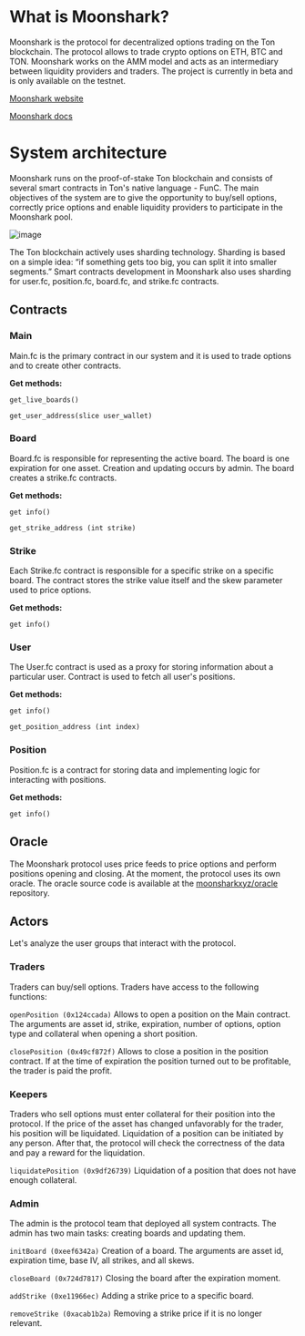 # What is Moonshark?
Moonshark is the protocol for decentralized options trading on the Ton blockchain. The protocol allows to trade crypto options on ETH, BTC and TON. Moonshark works on the AMM model and acts as an intermediary between liquidity providers and traders. The project is currently in beta and is only available on the testnet.

[Moonshark website](https://moonshark.xyz)

[Moonshark docs](https://docs.moonshark.xyz)

# System architecture
Moonshark runs on the proof-of-stake Ton blockchain and consists of several smart contracts in Ton's native language - FunC. The main objectives of the system are to give the opportunity to buy/sell options, correctly price options and enable liquidity providers to participate in the Moonshark pool.

![image](https://773214883-files.gitbook.io/~/files/v0/b/gitbook-x-prod.appspot.com/o/spaces%2Fm9jjkplmuJ7nbMBMRsnc%2Fuploads%2Fw81wzKneLKN5GDhC47hC%2FFlowchart%20(3).jpg?alt=media&token=9555938a-4009-4834-9d21-7048efd6858a)

The Ton blockchain actively uses sharding technology. Sharding is based on a simple idea: “if something gets too big, you can split it into smaller segments.” Smart contracts development in Moonshark also uses sharding for user.fc, position.fc, board.fc, and strike.fc contracts.

## Contracts

### Main
Main.fc is the primary contract in our system and it is used to trade options and to create other contracts.

**Get methods:** 

```get_live_boards()```

```get_user_address(slice user_wallet)```

### Board
Board.fc is responsible for representing the active board. The board is one expiration for one asset. Creation and updating occurs by admin. The board creates a strike.fc contracts.

**Get methods:** 

```get info()```

```get_strike_address (int strike)```

### Strike
Each Strike.fc contract is responsible for a specific strike on a specific board. The contract stores the strike value itself and the skew parameter used to price options.

**Get methods:** 

```get info()```

### User
The User.fc contract is used as a proxy for storing information about a particular user. Contract is used to fetch all user's positions.

**Get methods:** 

```get info()```

```get_position_address (int index)```


### Position
Position.fc is a contract for storing data and implementing logic for interacting with positions. 

**Get methods:** 

```get info()``` 

## Oracle

The Moonshark protocol uses price feeds to price options and perform positions opening and closing. At the moment, the protocol uses its own oracle. The oracle source code is available at the [moonsharkxyz/oracle](https://github.com/moonsharkxyz/oracle) repository.

## Actors

Let's analyze the user groups that interact with the protocol.

### Traders
Traders can buy/sell options. Traders have access to the following functions:

```openPosition (0x124ccada)``` Allows to open a position on the Main contract. The arguments are asset id, strike, expiration, number of options, option type and collateral when opening a short position.

```closePosition (0x49cf872f)``` Allows to close a position in the position contract. If at the time of expiration the position turned out to be profitable, the trader is paid the profit.

### Keepers
Traders who sell options must enter collateral for their position into the protocol. If the price of the asset has changed unfavorably for the trader, his position will be liquidated. Liquidation of a position can be initiated by any person. After that, the protocol will check the correctness of the data and pay a reward for the liquidation.

```liquidatePosition (0x9df26739)``` Liquidation of a position that does not have enough collateral. 

### Admin
The admin is the protocol team that deployed all system contracts. The admin has two main tasks: creating boards and updating them.

```initBoard (0xeef6342a)``` Creation of a board. The arguments are asset id, expiration time, base IV, all strikes, and all skews.

```closeBoard (0x724d7817)``` Сlosing the board after the expiration moment.

```addStrike (0xe11966ec)``` Adding a strike price to a specific board.

```removeStrike (0xacab1b2a)``` Removing a strike price if it is no longer relevant.
